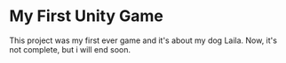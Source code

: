 # My First Unity Game

This project was my first ever game and it's about my dog Laila. Now, it's not complete, but i will end soon.